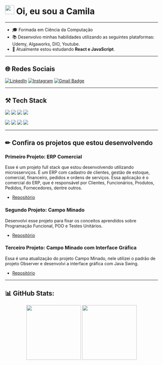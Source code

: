 
<h1><img src="https://raw.githubusercontent.com/kaueMarques/kaueMarques/master/hi.gif" height="30px"> Oi, eu sou a Camila </h1>

----

- 🎓 Formada em Ciência da Computação
- 📚 Desenvolvo minhas habilidades utilizando as seguintes plataformas: Udemy, Algaworks, DIO, Youtube.
- 📘 Atualmente estou estudando **React e JavaScript**. 

----
<h2/> 🌐 Redes Sociais </h2>

[![LinkedIn](https://img.shields.io/badge/LinkedIn-%230077B5.svg?style=for-the-badge&logo=linkedin&logoColor=white)](https://www.linkedin.com/in/camila-marchi-b901b2151/)
[![Instagram](https://img.shields.io/badge/Instagram-%23E4405F.svg?style=for-the-badge&logo=instagram&logoColor=white)](https://www.instagram.com/camilamusatto/)
[![Gmail Badge](https://img.shields.io/badge/cmusatto@gmail.com-c14438?style=for-the-badge&logo=gmail&logoColor=white)](mailto:cmusatto@gmail.c/om)

----

<h2> ⚒ Tech Stack</h2>
<div>
 <p><img src="https://img.shields.io/badge/Java-ED8B00?style=for-the-badge&logo=java&logoColor=white" />
  <img src="https://img.shields.io/badge/Spring-6DB33F?style=for-the-badge&logo=spring&logoColor=white"/>
  <img src="https://camo.githubusercontent.com/63350538fde994bc287ccd4908809301e157980e6564bf78d2c5cec22c0a5914/68747470733a2f2f696d672e736869656c64732e696f2f62616467652f446f636b65722d3243413545303f7374796c653d666f722d7468652d6261646765266c6f676f3d646f636b6572266c6f676f436f6c6f723d7768697465" />
  <img src="https://img.shields.io/badge/GIT-E44C30?style=for-the-badge&logo=git&logoColor=white" /></p>
  <p><img src="https://img.shields.io/badge/HTML5-E34F26?style=for-the-badge&logo=html5&logoColor=white" />
  <img src="https://img.shields.io/badge/CSS3-1572B6?style=for-the-badge&logo=css3&logoColor=white" />
  <img src="https://img.shields.io/badge/JavaScript-F7DF1E?style=for-the-badge&logo=javascript&logoColor=black" />
  <img src="https://img.shields.io/badge/React-20232A?style=for-the-badge&logo=react&logoColor=61DAFB" /></p>
  
  
</div>

----

<h2>✏ Confira os projetos que estou desenvolvendo</h2>
<h3>Primeiro Projeto: ERP Comercial</h3>
<p> Esse é um projeto full stack que estou desenvolvendo utilizando microsserviços. É um ERP com cadastro de clientes, gestão de estoque, comercial, financeiro, pedidos e ordens de serviços.
Essa aplicação é o comercial do ERP, que é responsável por Clientes, Funcionários, Produtos, Pedidos, Fornecedores, dentre outros. <br/>
  
  - [Repositório](https://github.com/CamilaMusatto/erp-comercial-ms)
  
  
<h3>Segundo Projeto: Campo Minado</h3>
<p>Desenvolvi esse projeto para fixar os conceitos aprendidos sobre Programação Funcional, POO e Testes Unitários.</p>

  - [Repositório](https://github.com/CamilaMusatto/Campo-Minado)
  
  <h3>Terceiro Projeto: Campo Minado com Interface Gráfica</h3>
  <p>Essa é uma atualização do projeto Campo Minado, nele utilizei o padrão de projeto Observer e desenvolvi a interface gráfica com Java Swing.</p>
  
  - [Repositório](https://github.com/CamilaMusatto/campo-minado-swing)
  
----

<h2> 📊 GitHub Stats:</h2>
<div align="center">
  <img height="180em" src="https://github-readme-stats.vercel.app/api?username=CamilaMusatto&show_icons=true&theme=github_dark&include_all_commits=true&count_private=true"/>
  <img height="180em" src="https://github-readme-stats.vercel.app/api/top-langs/?username=CamilaMusatto&layout=compact&langs_count=7&theme=github_dark"/>
</div>

